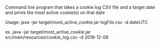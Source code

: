 Command line program that takes a cookie log CSV file and a target date and prints the most active cookie(s) on that date

Usage: java -jar target/most_active_cookie.jar logFile.csv -d dateUTC

ex. java -jar target/most_active_cookie.jar src/main/resources/cookie_log.csv -d 2018-12-08
